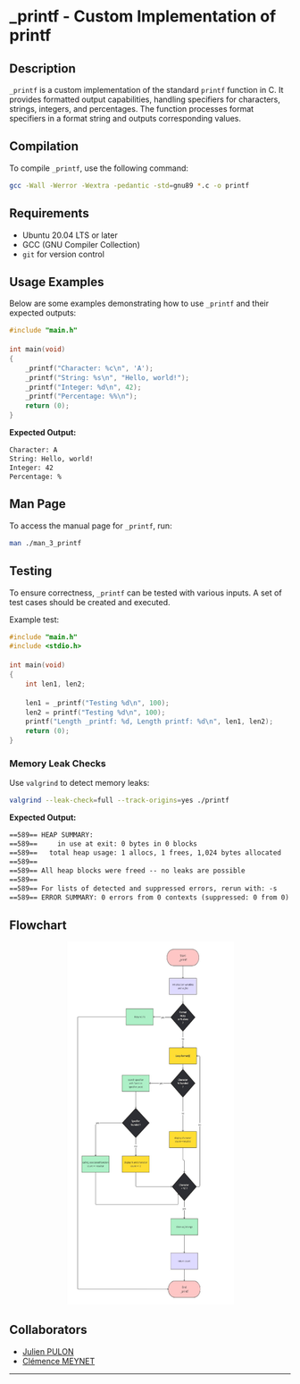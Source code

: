 # _printf - Custom Implementation of printf

## Description

`_printf` is a custom implementation of the standard `printf` function in C. It provides formatted output capabilities, handling specifiers for characters, strings, integers, and percentages. The function processes format specifiers in a format string and outputs corresponding values.

## Compilation

To compile `_printf`, use the following command:

```sh
gcc -Wall -Werror -Wextra -pedantic -std=gnu89 *.c -o printf
```

## Requirements

- Ubuntu 20.04 LTS or later
- GCC (GNU Compiler Collection)
- `git` for version control

## Usage Examples

Below are some examples demonstrating how to use `_printf` and their expected outputs:

```c
#include "main.h"

int main(void)
{
    _printf("Character: %c\n", 'A');
    _printf("String: %s\n", "Hello, world!");
    _printf("Integer: %d\n", 42);
    _printf("Percentage: %%\n");
    return (0);
}
```

**Expected Output:**
```
Character: A
String: Hello, world!
Integer: 42
Percentage: %
```

## Man Page

To access the manual page for `_printf`, run:

```sh
man ./man_3_printf
```

## Testing

To ensure correctness, `_printf` can be tested with various inputs. A set of test cases should be created and executed.

Example test:

```c
#include "main.h"
#include <stdio.h>

int main(void)
{
    int len1, len2;

    len1 = _printf("Testing %d\n", 100);
    len2 = printf("Testing %d\n", 100);
    printf("Length _printf: %d, Length printf: %d\n", len1, len2);
    return (0);
}
```

### Memory Leak Checks

Use `valgrind` to detect memory leaks:

```sh
valgrind --leak-check=full --track-origins=yes ./printf
```

**Expected Output:**
```
==589== HEAP SUMMARY:
==589==     in use at exit: 0 bytes in 0 blocks
==589==   total heap usage: 1 allocs, 1 frees, 1,024 bytes allocated
==589==
==589== All heap blocks were freed -- no leaks are possible
==589==
==589== For lists of detected and suppressed errors, rerun with: -s
==589== ERROR SUMMARY: 0 errors from 0 contexts (suppressed: 0 from 0)
```

## Flowchart

<div align="center">
    <img src="/flowchart.jpg" width="300" height="650">
</div>

## Collaborators

- [Julien PULON](https://github.com/JulienPul)
- [Clémence MEYNET](https://github.com/cmeynet)

---
